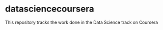 datasciencecoursera
===================

This repository tracks the work done in the Data Science track on Coursera
